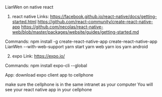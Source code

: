 LianWen on native react

1. react native
Links:
https://facebook.github.io/react-native/docs/getting-started.html
https://github.com/react-community/create-react-native-app
https://github.com/necolas/react-native-web/blob/master/packages/website/guides/getting-started.md

Commands:
npm install -g create-react-native-app
create-react-native-app LianWen --with-web-support
yarn start
yarn web
yarn ios
yarn android


2. expo
Link:
https://expo.io/

Commands:
npm install expo-cli --global

App:
download expo client app to cellphone

make sure the cellphone is in the same intranet as your computer
You will see your react native app in your cellphone